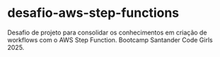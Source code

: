 # desafio-aws-step-functions
Desafio de projeto para consolidar os conhecimentos em criação de workflows com o AWS Step Function. Bootcamp Santander Code Girls 2025.

